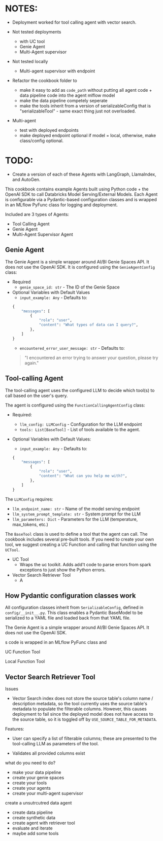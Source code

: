 
# NOTES:
- Deployment worked for tool calling agent with vector search.  
- Not tested deployments
    - with UC tool
    - Genie Agent
    - Multi-Agent supervisor
- Not tested locally
    - Multi-agent supervisor with endpoint

- Refactor the cookbook folder to 
    - make it easy to add as `code_path` without putting all agent code + data pipeline code into the agent mlflow model
    - make the data pipeline competely seperate
    - make the tools inherit from a version of serializableConfig that is "serializableTool" - same exact thing just not overloaded.

- Multi-agent
    - test with deployed endpoints
    - make deployed endpoint optional if model = local, otherwise, make class/config optional.





# TODO:
- Create a version of each of these Agents with LangGraph, LlamaIndex, and AutoGen.

This cookbook contains example Agents built using Python code + the OpenAI SDK to call Databricks Model Serving/External Models.  Each Agent is configurable via a Pydantic-based configuration classes and is wrapped in an MLflow PyFunc class for logging and deployment.

Included are 3 types of Agents:
- Tool Calling Agent
- Genie Agent
- Multi-Agent Supervisor Agent

## Genie Agent

The Genie Agent is a simple wrapper around AI/BI Genie Spaces API.  It does not use the OpenAI SDK.  It is configured using the `GenieAgentConfig` class:
- Required
    - `genie_space_id: str` - The ID of the Genie Space
- Optional Variables with Default Values
    - `input_example: Any` - Defaults to:
    ```python
    {
        "messages": [
            {
                "role": "user",
                "content": "What types of data can I query?",
            },
        ]
    }
    ```
    - `encountered_error_user_message: str` - Defaults to:
    > "I encountered an error trying to answer your question, please try again."

## Tool-calling Agent

The tool-calling agent uses the configured LLM to decide which tool(s) to call based on the user's query.  

The agent is configured using the `FunctionCallingAgentConfig` class:

- Required:
    - `llm_config: LLMConfig` - Configuration for the LLM endpoint
    - `tools: List[BaseTool]` - List of tools available to the agent.  

- Optional Variables with Default Values:
    - `input_example: Any` - Defaults to:
    ```python
    {
        "messages": [
            {
                "role": "user",
                "content": "What can you help me with?",
            },
        ]
    }
    ```

The `LLMConfig` requires:
- `llm_endpoint_name: str` - Name of the model serving endpoint
- `llm_system_prompt_template: str` - System prompt for the LLM
- `llm_parameters: Dict` - Parameters for the LLM (temperature, max_tokens, etc.)

The `BaseTool` class is used to define a tool that the agent can call.  The cookbook includes several pre-built tools.  If you need to create your own tool, we suggest creating a UC Function and calling that function using the `UCTool`. 
- UC Tool
    - Wraps the uc toolkit.  Adds add't code to parse errors from spark exceptions to just show the Python errors.
- Vector Search Retriever Tool
    - A 




## How Pydantic configuration classes work
All configuration classes inherit from `SerializableConfig`, defined in `config/__init__.py`.  This class enables a Pydantic BaseModel to be serialized to a YAML file and loaded back from that YAML file.



The Genie Agent is a simple wrapper around AI/BI Genie Spaces API.  It does not use the OpenAI SDK.



s code is wrapped in an MLflow PyFunc class and 


UC Function Tool

Local Function Tool

## Vector Search Retriever Tool

Issues
- Vector Search index does not store the source table's column name / description metadata, so the tool currently uses the source table's metadata to populate the filterable columns.  However, this causes deployment to fail since the deployed model does not have access to the source table, so it is toggled off by `USE_SOURCE_TABLE_FOR_METADATA`.


Features:
* User can specify a list of filterable columns; these are presented to the tool-calling LLM as parameters of the tool.


* Validates all provided columns exist




what do you need to do?

- make your data pipeline
- create your genie spaces
- create your tools
- create your agents
- create your multi-agent supervisor



create a unsutrcutred data agent
- create data pipeline
- create synthetic data
- create agent with retriever tool
- evaluate and iterate
- maybe add some tools
